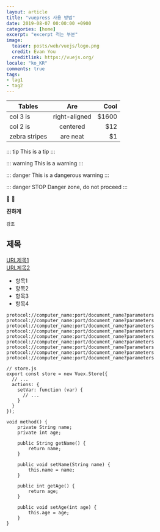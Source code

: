 ```yaml
---
layout: article
title: "vuepress 사용 방법"
date: 2019-08-07 00:00:00 +0900
categories: [home]
excerpt: "excerpt 적는 부분"
image:
  teaser: posts/web/vuejs/logo.png
  credit: Evan You
  creditlink: https://vuejs.org/
locale: "ko_KR"
comments: true
tags:
- tag1
- tag2
---
```





| Tables        | Are           | Cool  |
| ------------- |:-------------:| -----:|
| col 3 is      | right-aligned | $1600 |
| col 2 is      | centered      |   $12 |
| zebra stripes | are neat      |    $1 |




::: tip
This is a tip
:::

::: warning
This is a warning
:::

::: danger
This is a dangerous warning
:::

::: danger STOP
Danger zone, do not proceed
:::





:tada: :100:




**진하게**




`강조`




## 제목




[URL제목1](https://naver.com) <br>
[URL제목2](https://naver.com)




- 항목1
- 항목2
- 항목3
- 항목4





``` text{2-4,8}
protocol://computer_name:port/document_name?parameters
protocol://computer_name:port/document_name?parameters
protocol://computer_name:port/document_name?parameters
protocol://computer_name:port/document_name?parameters
protocol://computer_name:port/document_name?parameters
protocol://computer_name:port/document_name?parameters
protocol://computer_name:port/document_name?parameters
protocol://computer_name:port/document_name?parameters
protocol://computer_name:port/document_name?parameters
```




```js{3,7-8}
// store.js
export const store = new Vuex.Store({
  // ...
  actions: {
    setVar: function (var) {
      // ...
    }
  }
});
```




```java{3,7-8}
void method() {
    private String name;
    private int age;

    public String getName() {
        return name;
    }

    public void setName(String name) {
        this.name = name;
    }

    public int getAge() {
        return age;
    }

    public void setAge(int age) {
        this.age = age;
    }
}
```



<!-- 
<p class="notice">주의 사항</p>



<figure class="imageLink">
	<a href="https://www.google.com"><img src="{{ site.url }}/images/branding/googlelogo/2x/googlelogo_color_160x56dp.png"></a>
	<figcaption>구글</figcaption>
</figure>
 -->
